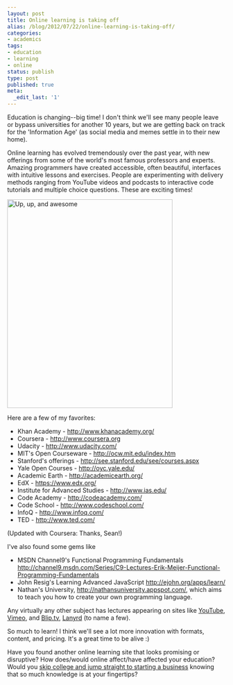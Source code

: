 ```yaml
---
layout: post
title: Online learning is taking off
alias: /blog/2012/07/22/online-learning-is-taking-off/
categories:
- academics
tags:
- education
- learning
- online
status: publish
type: post
published: true
meta:
  _edit_last: '1'
---
```

Education is changing--big time! I don't think we'll see many people leave or bypass universities for another 10 years, but we are getting back on track for the 'Information Age' (as social media and memes settle in to their new home).

Online learning has evolved tremendously over the past year, with new offerings from some of the world's most famous professors and experts. Amazing programmers have created accessible, often beautiful, interfaces with intuitive lessons and exercises. People are experimenting with delivery methods ranging from YouTube videos and podcasts to interactive code tutorials and multiple choice questions. These are exciting times!

<img title="Up, up, and awesome" alt="Up, up, and awesome" src="http://www.legaleaglelawschool.com/wp-content/uploads/2011/04/rocket-launch1.jpg" width="381" height="481" />

Here are a few of my favorites:

 * Khan Academy - <a title="http://www.khanacademy.org/" href="http://www.khanacademy.org/">http://www.khanacademy.org/</a>
 * Coursera - <a href="http://www.coursera.org" rel="nofollow">http://www.coursera.org</a>
 * Udacity - <a title="http://www.udacity.com/" href="http://www.udacity.com/">http://www.udacity.com/</a>
 * MIT's Open Courseware - <a title="http://ocw.mit.edu/index.htm" href="http://ocw.mit.edu/index.htm">http://ocw.mit.edu/index.htm</a>
 * Stanford's offerings - <a title="http://see.stanford.edu/see/courses.aspx" href="http://see.stanford.edu/see/courses.aspx">http://see.stanford.edu/see/courses.aspx</a>
 * Yale Open Courses - <a title="http://oyc.yale.edu/" href="http://oyc.yale.edu/">http://oyc.yale.edu/</a>
 * Academic Earth - <a title="http://academicearth.org/" href="http://academicearth.org/">http://academicearth.org/</a>
 * EdX - <a title="https://www.edx.org/" href="https://www.edx.org/">https://www.edx.org/</a>
 * Institute for Advanced Studies - <a title="http://www.ias.edu/" href="http://www.ias.edu/">http://www.ias.edu/</a>
 * Code Academy - <a title="http://codeacademy.com/" href="http://codeacademy.com/">http://codeacademy.com/</a>
 * Code School - <a title="http://www.codeschool.com/" href="http://www.codeschool.com/">http://www.codeschool.com/</a>
 * InfoQ - <a title="http://www.infoq.com/" href="http://www.infoq.com/">http://www.infoq.com/</a>
 * TED - <a title="http://www.ted.com/" href="http://www.ted.com/">http://www.ted.com/</a>

(Updated with Coursera: Thanks, Sean!)

I've also found some gems like

 * MSDN Channel9's Functional Programming Fundamentals <a title="http://channel9.msdn.com/Series/C9-Lectures-Erik-Meijer-Functional-Programming-Fundamentals" href="http://channel9.msdn.com/Series/C9-Lectures-Erik-Meijer-Functional-Programming-Fundamentals">http://channel9.msdn.com/Series/C9-Lectures-Erik-Meijer-Functional-Programming-Fundamentals</a>
 * John Resig's Learning Advanced JavaScript <a title="http://ejohn.org/apps/learn/" href="http://ejohn.org/apps/learn/">http://ejohn.org/apps/learn/</a>
 * Nathan's University, <a title="http://nathansuniversity.appspot.com/" href="http://nathansuniversity.appspot.com/">http://nathansuniversity.appspot.com/</a>, which aims to teach you how to create your own programming language.

Any virtually any other subject has lectures appearing on sites like <a title="http://www.youtube.com/watch?v=rI8tNMsozo0" href="http://www.youtube.com/watch?v=rI8tNMsozo0">YouTube</a>, <a title="http://vimeo.com/15046335" href="http://vimeo.com/15046335">Vimeo</a>, and <a title="http://blip.tv/clojure/sam-aaron-programming-music-with-overtone-5970273" href="http://blip.tv/clojure/sam-aaron-programming-music-with-overtone-5970273">Blip.tv</a>, <a title="Lanyrd" href="http://lanyrd.com/">Lanyrd</a> (to name a few).

So much to learn! I think we'll see a lot more innovation with formats, content, and pricing. It's a great time to be alive :)

Have you found another online learning site that looks promising or disruptive? How does/would online affect/have affected your education? Would you <a title="Thiel Fellowship encourages students to skip college" href="http://www.thielfellowship.org/">skip college and jump straight to starting a business</a> knowing that so much knowledge is at your fingertips?
